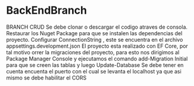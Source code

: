 # BackEndBranch
BRANCH CRUD
Se debe clonar o descargar el codigo atraves de consola.
Restaurar los Nuget Package para que se instalen las dependencias del proyecto.
Configurar ConnectionString , este se encuentra en el archivo appsettings.development.json 
El proyecto esta realizado con EF Core, por tal motivo orrer la migraciones del proyecto, para esto nos dirigimos al 
Package Manager Console y ejecutamos el comando add-Migration Initial para que se creen las tablas y luego Update-Database
Se debe tener en cuenta encuenta el puerto con el cual se levanta el localhost ya que asi mismo se debe habilitar el CORS
